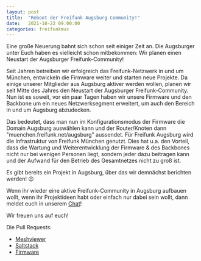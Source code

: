 ```yaml
---
layout: post
title:  "Reboot der Freifunk Augsburg Community!"
date:   2021-10-22 09:00:00
categories: freifunkmuc
---
```


Eine große Neuerung bahnt sich schon seit einiger Zeit an. Die Augsburger unter Euch haben es vielleicht schon mitbekommen: Wir planen einen Neustart der Augsburger Freifunk-Community!

Seit Jahren betreiben wir erfolgreich das Freifunk-Netzwerk in und um München, entwickeln die Firmware weiter und starten neue Projekte. Da einige unserer Mitglieder aus Augsburg aktiver werden wollen, planen wir seit Mitte des Jahres den Neustart der Augsburger Freifunk-Community.
Nun ist es soweit, vor ein paar Tagen haben wir unsere Firmware und den Backbone um ein neues Netzwerksegment erweitert, um auch den Bereich in und um Augsburg abzudecken.

Das bedeutet, dass man nun im Konfigurationsmodus der Firmware die Domain Augsburg auswählen kann und der Router/Knoten dann "muenchen.freifunk.net/augsburg" aussendet.
Für Freifunk Augsburg wird die Infrastruktur von Freifunk München genutzt. Dies hat u.a. den Vorteil, dass die Wartung und Weiterentwicklung der Firmware & des Backbones nicht nur bei wenigen Personen liegt, sondern jeder dazu beitragen kann und der Aufwand für den Betrieb des Gesamtnetzes nicht zu groß ist.

Es gibt bereits ein Projekt in Augsburg, über das wir demnächst berichten werden! :wink:

Wenn ihr wieder eine aktive Freifunk-Community in Augsburg aufbauen wollt, wenn ihr Projektideen habt oder einfach nur dabei sein wollt, dann meldet euch in unserem [Chat](https://chat.ffmuc.net/freifunk/channels/freifunk-augsburg)!

Wir freuen uns auf euch!

Die Pull Requests:
 - [Meshviewer](https://github.com/freifunkMUC/meshviewer/pull/5)
 - [Saltstack](https://github.com/freifunkMUC/ffmuc-salt-public/pull/70)
 - [Firmware](https://github.com/freifunkMUC/site-ffm/pull/151)
